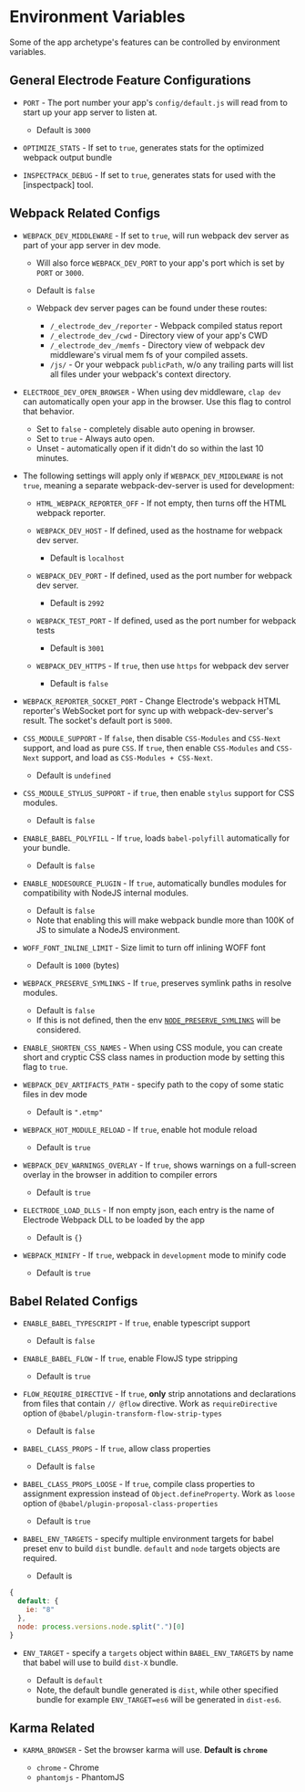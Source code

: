 # Environment Variables

Some of the app archetype's features can be controlled by environment variables.

## General Electrode Feature Configurations

- `PORT` - The port number your app's `config/default.js` will read from to start up your app server to listen at.

  - Default is `3000`

- `OPTIMIZE_STATS` - If set to `true`, generates stats for the optimized webpack output bundle

- `INSPECTPACK_DEBUG` - If set to `true`, generates stats for used with the [inspectpack] tool.

## Webpack Related Configs

- `WEBPACK_DEV_MIDDLEWARE` - If set to `true`, will run webpack dev server as part of your app server in dev mode.

  - Will also force `WEBPACK_DEV_PORT` to your app's port which is set by `PORT` or `3000`.
  - Default is `false`
  - Webpack dev server pages can be found under these routes:

    - `/_electrode_dev_/reporter` - Webpack compiled status report
    - `/_electrode_dev_/cwd` - Directory view of your app's CWD
    - `/_electrode_dev_/memfs` - Directory view of webpack dev middleware's virual mem fs of your compiled assets.
    - `/js/` - Or your webpack `publicPath`, w/o any trailing parts will list all files under your webpack's context directory.

- `ELECTRODE_DEV_OPEN_BROWSER` - When using dev middleware, `clap dev` can automatically open your app in the browser. Use this flag to control that behavior.

  - Set to `false` - completely disable auto opening in browser.
  - Set to `true` - Always auto open.
  - Unset - automatically open if it didn't do so within the last 10 minutes.

- The following settings will apply only if `WEBPACK_DEV_MIDDLEWARE` is not `true`, meaning a separate webpack-dev-server is used for development:

  - `HTML_WEBPACK_REPORTER_OFF` - If not empty, then turns off the HTML webpack reporter.

  - `WEBPACK_DEV_HOST` - If defined, used as the hostname for webpack dev server.

    - Default is `localhost`

  * `WEBPACK_DEV_PORT` - If defined, used as the port number for webpack dev server.

    - Default is `2992`

  - `WEBPACK_TEST_PORT` - If defined, used as the port number for webpack tests

    - Default is `3001`

  * `WEBPACK_DEV_HTTPS` - If `true`, then use `https` for webpack dev server

    - Default is `false`

* `WEBPACK_REPORTER_SOCKET_PORT` - Change Electrode's webpack HTML reporter's WebSocket port for sync up with webpack-dev-server's result. The socket's default port is `5000`.

* `CSS_MODULE_SUPPORT` - If `false`, then disable `CSS-Modules` and `CSS-Next` support, and load as pure `CSS`. If `true`, then enable `CSS-Modules` and `CSS-Next` support, and load as `CSS-Modules + CSS-Next`.

  - Default is `undefined`

* `CSS_MODULE_STYLUS_SUPPORT` - if `true`, then enable `stylus` support for CSS modules.

  - Default is `false`

- `ENABLE_BABEL_POLYFILL` - If `true`, loads `babel-polyfill` automatically for your bundle.

  - Default is `false`

* `ENABLE_NODESOURCE_PLUGIN` - If `true`, automatically bundles modules for compatibility with NodeJS internal modules.

  - Default is `false`
  - Note that enabling this will make webpack bundle more than 100K of JS to simulate a NodeJS environment.

- `WOFF_FONT_INLINE_LIMIT` - Size limit to turn off inlining WOFF font

  - Default is `1000` (bytes)

* `WEBPACK_PRESERVE_SYMLINKS` - If `true`, preserves symlink paths in resolve modules.

  - Default is `false`
  - If this is not defined, then the env [`NODE_PRESERVE_SYMLINKS`] will be considered.

* `ENABLE_SHORTEN_CSS_NAMES` - When using CSS module, you can create short and cryptic CSS class names in production mode by setting this flag to `true`.

* `WEBPACK_DEV_ARTIFACTS_PATH` - specify path to the copy of some static files in dev mode

  - Default is `".etmp"`

* `WEBPACK_HOT_MODULE_RELOAD` - If `true`, enable hot module reload

  - Default is `true`

* `WEBPACK_DEV_WARNINGS_OVERLAY` - If `true`, shows warnings on a full-screen overlay in the browser in addition to compiler errors

  - Default is `true`

* `ELECTRODE_LOAD_DLLS` - If non empty json, each entry is the name of Electrode Webpack DLL to be loaded by the app

  - Default is `{}`

* `WEBPACK_MINIFY` - If `true`, webpack in `development` mode to minify code

  - Default is `true`

## Babel Related Configs

- `ENABLE_BABEL_TYPESCRIPT` - If `true`, enable typescript support

  - Default is `false`

- `ENABLE_BABEL_FLOW` - If `true`, enable FlowJS type stripping

  - Default is `true`

- `FLOW_REQUIRE_DIRECTIVE` - If `true`, **only** strip annotations and declarations from files that contain `// @flow` directive. Work as `requireDirective` option of `@babel/plugin-transform-flow-strip-types`

  - Default is `false`

- `BABEL_CLASS_PROPS` - If `true`, allow class properties

  - Default is `false`

- `BABEL_CLASS_PROPS_LOOSE` - If `true`, compile class properties to assignment expression instead of `Object.defineProperty`. Work as `loose` option of `@babel/plugin-proposal-class-properties`

  - Default is `true`

- `BABEL_ENV_TARGETS` - specify multiple environment targets for babel preset env to build `dist` bundle. `default` and `node` targets objects are required.

  - Default is

```js
{
  default: {
    ie: "8"
  },
  node: process.versions.node.split(".")[0]
}
```

- `ENV_TARGET` - specify a `targets` object within `BABEL_ENV_TARGETS` by name that babel will use to build `dist-X` bundle.

  - Default is `default`
  - Note, the default bundle generated is `dist`, while other specified bundle for example `ENV_TARGET=es6` will be generated in `dist-es6`.

## Karma Related

- `KARMA_BROWSER` - Set the browser karma will use. **Default is `chrome`**

  - `chrome` - Chrome
  - `phantomjs` - PhantomJS

[`node_preserve_symlinks`]: https://nodejs.org/docs/latest-v8.x/api/cli.html#cli_node_preserve_symlinks_1
